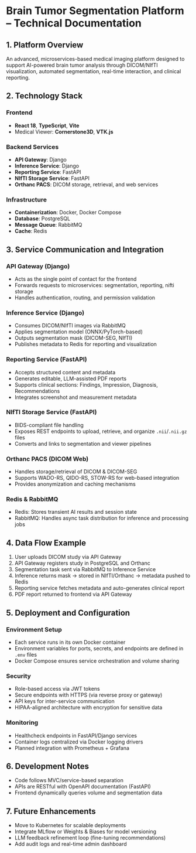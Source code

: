 # Brain Tumor Segmentation Platform – Technical Documentation

## 1. Platform Overview

An advanced, microservices-based medical imaging platform designed to support AI-powered brain tumor analysis through DICOM/NIfTI visualization, automated segmentation, real-time interaction, and clinical reporting.

## 2. Technology Stack

### Frontend

* **React 18**, **TypeScript**, **Vite**
* Medical Viewer: **Cornerstone3D**, **VTK.js**

### Backend Services

* **API Gateway**: Django
* **Inference Service**: Django
* **Reporting Service**: FastAPI
* **NIfTI Storage Service**: FastAPI
* **Orthanc PACS**: DICOM storage, retrieval, and web services

### Infrastructure

* **Containerization**: Docker, Docker Compose
* **Database**: PostgreSQL
* **Message Queue**: RabbitMQ
* **Cache**: Redis

## 3. Service Communication and Integration

### API Gateway (Django)

* Acts as the single point of contact for the frontend
* Forwards requests to microservices: segmentation, reporting, nifti storage
* Handles authentication, routing, and permission validation

### Inference Service (Django)

* Consumes DICOM/NIfTI images via RabbitMQ
* Applies segmentation model (ONNX/PyTorch-based)
* Outputs segmentation mask (DICOM-SEG, NIfTI)
* Publishes metadata to Redis for reporting and visualization

### Reporting Service (FastAPI)

* Accepts structured content and metadata
* Generates editable, LLM-assisted PDF reports
* Supports clinical sections: Findings, Impression, Diagnosis, Recommendations
* Integrates screenshot and measurement metadata

### NIfTI Storage Service (FastAPI)

* BIDS-compliant file handling
* Exposes REST endpoints to upload, retrieve, and organize `.nii`/`.nii.gz` files
* Converts and links to segmentation and viewer pipelines

### Orthanc PACS (DICOM Web)

* Handles storage/retrieval of DICOM & DICOM-SEG
* Supports WADO-RS, QIDO-RS, STOW-RS for web-based integration
* Provides anonymization and caching mechanisms

### Redis & RabbitMQ

* Redis: Stores transient AI results and session state
* RabbitMQ: Handles async task distribution for inference and processing jobs

## 4. Data Flow Example

1. User uploads DICOM study via API Gateway
2. API Gateway registers study in PostgreSQL and Orthanc
3. Segmentation task sent via RabbitMQ to Inference Service
4. Inference returns mask → stored in NIfTI/Orthanc → metadata pushed to Redis
5. Reporting service fetches metadata and auto-generates clinical report
6. PDF report returned to frontend via API Gateway

## 5. Deployment and Configuration

### Environment Setup

* Each service runs in its own Docker container
* Environment variables for ports, secrets, and endpoints are defined in `.env` files
* Docker Compose ensures service orchestration and volume sharing

### Security

* Role-based access via JWT tokens
* Secure endpoints with HTTPS (via reverse proxy or gateway)
* API keys for inter-service communication
* HIPAA-aligned architecture with encryption for sensitive data

### Monitoring

* Healthcheck endpoints in FastAPI/Django services
* Container logs centralized via Docker logging drivers
* Planned integration with Prometheus + Grafana

## 6. Development Notes

* Code follows MVC/service-based separation
* APIs are RESTful with OpenAPI documentation (FastAPI)
* Frontend dynamically queries volume and segmentation data

## 7. Future Enhancements

* Move to Kubernetes for scalable deployments
* Integrate MLflow or Weights & Biases for model versioning
* LLM feedback refinement loop (fine-tuning recommendations)
* Add audit logs and real-time admin dashboard

